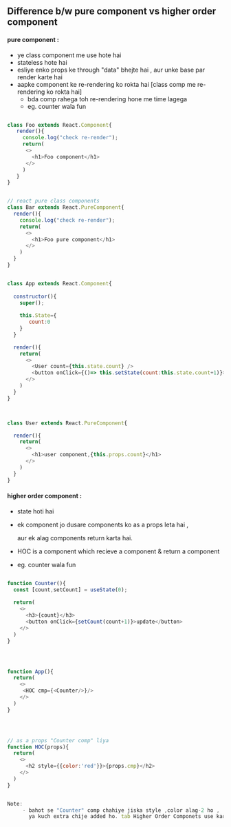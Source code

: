 ## Difference b/w pure component vs higher order component 
#### pure component :
- ye class component me use hote hai
- stateless hote hai
- esliye enko props ke through "data" bhejte hai , aur unke base par render karte hai
- aapke component ke re-rendering ko rokta hai  [class comp me re-rendering ko rokta hai] 
    - bda comp rahega toh re-rendering hone me time lagega
    - eg. counter wala fun

```js

class Foo extends React.Component{
   render(){
     console.log("check re-render");
     return(
      <>
        <h1>Foo component</h1>
      </>
     )
   }
}


// react pure class components
class Bar extends React.PureComponent{
  render(){
    console.log("check re-render");
    return(
      <>
        <h1>Foo pure component</h1>
      </>
    )
  }
}

```

```js

class App extends React.Component{
  
  constructor(){
    super();
    
    this.State={
       count:0
    }
  }

  render(){
    return(
      <>
        <User count={this.state.count} />
        <button onClick={()=> this.setState(count:this.state.count+1)}>click here</button>
      </>
    )
  }
}



class User extends React.PureComponent{

  render(){
    return(
      <>
        <h1>user component,{this.props.count}</h1>
      </>
    )
  }
}

```

#### higher order component :
- state hoti hai
- ek component jo dusare components ko as a props leta hai , 
 
  aur ek alag components return karta hai.

- HOC is a component which recieve a component & return a component  
- eg. counter wala fun 

```js

function Counter(){
  const [count,setCount] = useState(0);
  
  return(
    <>
      <h3>{count}</h3>
      <button onClick={setCount(count+1)}>update</button>
    </>
  )
}




function App(){
  return(
    <>
     <HOC cmp={<Counter/>}/>
    </>
  )
}




// as a props "Counter comp" liya 
function HOC(props){
  return(
    <>
      <h2 style={{color:'red'}}>{props.cmp}</h2>
    </>
  )
}


Note:
     - bahot se "Counter" comp chahiye jiska style ,color alag-2 ho , 
       ya kuch extra chije added ho. tab Higher Order Componets use karte hai.

```